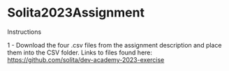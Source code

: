 # Solita2023Assignment

Instructions

1 - Download the four .csv files from the assignment description and place them into the CSV folder. 
	Links to files found here: https://github.com/solita/dev-academy-2023-exercise
